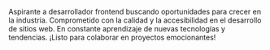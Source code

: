 Aspirante a desarrollador frontend buscando oportunidades para crecer en la industria. Comprometido con la calidad y la accesibilidad en el desarrollo de sitios web. En constante aprendizaje de nuevas tecnologías y tendencias. ¡Listo para colaborar en proyectos emocionantes!

<!--
**EnzoHG1986/EnzoHG1986** is a ✨ _special_ ✨ repository because its `README.md` (this file) appears on your GitHub profile.

Here are some ideas to get you started:

- 🔭 I’m currently working on ...
- 🌱 I’m currently learning ...
- 👯 I’m looking to collaborate on ...
- 🤔 I’m looking for help with ...
- 💬 Ask me about ...
- 📫 How to reach me: ...
- 😄 Pronouns: ...
- ⚡ Fun fact: ...
-->
